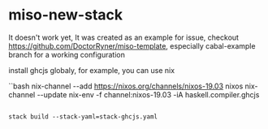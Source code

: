 # miso-new-stack

It doesn't work yet, It was created as an example for issue, checkout https://github.com/DoctorRyner/miso-template, especially cabal-example branch for a working configuration

install ghcjs globaly, for example, you can use nix

``bash
nix-channel --add https://nixos.org/channels/nixos-19.03 nixos
nix-channel --update
nix-env -f channel:nixos-19.03 -iA haskell.compiler.ghcjs
```

stack build --stack-yaml=stack-ghcjs.yaml
